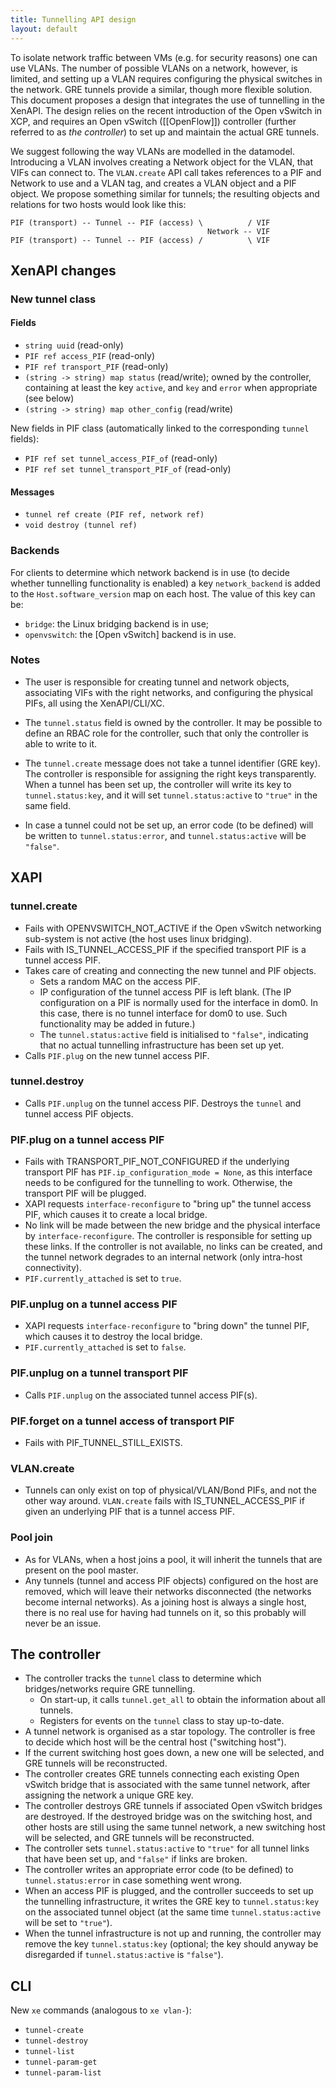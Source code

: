 ```yaml
---
title: Tunnelling API design
layout: default
---
```


To isolate network traffic between VMs (e.g. for security reasons) one can use
VLANs. The number of possible VLANs on a network, however, is limited, and
setting up a VLAN requires configuring the physical switches in the network.
GRE tunnels provide a similar, though more flexible solution. This document
proposes a design that integrates the use of tunnelling in the XenAPI. The
design relies on the recent introduction of the Open vSwitch in XCP, and
requires an Open vSwitch ([[OpenFlow]]) controller (further referred to as
_the controller_) to set up and maintain the actual GRE tunnels.

We suggest following the way VLANs are modelled in the datamodel. Introducing a
VLAN involves creating a Network object for the VLAN, that VIFs can connect to.
The `VLAN.create` API call takes references to a PIF and Network to use and a
VLAN tag, and creates a VLAN object and a PIF object. We propose something
similar for tunnels; the resulting objects and relations for two hosts would
look like this:

    PIF (transport) -- Tunnel -- PIF (access) \          / VIF
                                                Network -- VIF
    PIF (transport) -- Tunnel -- PIF (access) /          \ VIF


XenAPI changes
--------------

### New tunnel class

#### Fields

* `string uuid` (read-only)
* `PIF ref access_PIF` (read-only)
* `PIF ref transport_PIF` (read-only)
* `(string -> string) map status` (read/write); owned by the controller, containing at least the
  key `active`, and `key` and `error` when appropriate (see below)
* `(string -> string) map other_config` (read/write)

New fields in PIF class (automatically linked to the corresponding `tunnel`
fields):

* `PIF ref set tunnel_access_PIF_of` (read-only)
* `PIF ref set tunnel_transport_PIF_of` (read-only)

#### Messages

* `tunnel ref create (PIF ref, network ref)`
* `void destroy (tunnel ref)`

### Backends

For clients to determine which network backend is in use (to decide whether
tunnelling functionality is enabled) a key `network_backend` is added to the
`Host.software_version` map on each host. The value of this key can be:

* `bridge`: the Linux bridging backend is in use;
* `openvswitch`: the [Open vSwitch] backend is in use.

### Notes

* The user is responsible for creating tunnel and network objects, associating
  VIFs with the right networks, and configuring the physical PIFs, all using
  the XenAPI/CLI/XC.

* The `tunnel.status` field is owned by the controller. It
  may be possible to define an RBAC role for the controller, such that only the
  controller is able to write to it.

* The `tunnel.create` message does not take
  a tunnel identifier (GRE key). The controller is responsible for assigning
  the right keys transparently. When a tunnel has been set up, the controller
  will write its key to `tunnel.status:key`, and it will set
  `tunnel.status:active` to `"true"` in the same field.

* In case a tunnel could
  not be set up, an error code (to be defined) will be written to
  `tunnel.status:error`, and `tunnel.status:active` will be `"false"`.

XAPI
----

### tunnel.create

* Fails with OPENVSWITCH_NOT_ACTIVE if the Open vSwitch networking sub-system
  is not active (the host uses linux bridging).
* Fails with IS_TUNNEL_ACCESS_PIF if the specified transport PIF is a tunnel access PIF.
* Takes care of creating and connecting the new tunnel and PIF objects.
  * Sets a random MAC on the access PIF.
  * IP configuration of the tunnel
    access PIF is left blank. (The IP configuration on a PIF is normally used for
    the interface in dom0. In this case, there is no tunnel interface for dom0 to
    use. Such functionality may be added in future.)
  * The `tunnel.status:active`
    field is initialised to `"false"`, indicating that no actual tunnelling
    infrastructure has been set up yet.
* Calls `PIF.plug` on the new tunnel access PIF.

### tunnel.destroy

* Calls `PIF.unplug` on the tunnel access PIF.  Destroys the `tunnel` and
  tunnel access PIF objects.

### PIF.plug on a tunnel access PIF

* Fails with TRANSPORT_PIF_NOT_CONFIGURED if the underlying transport PIF has
  `PIF.ip_configuration_mode = None`, as this interface needs to be configured
  for the tunnelling to work. Otherwise, the transport PIF will be plugged.
* XAPI requests `interface-reconfigure` to "bring up" the tunnel access PIF,
  which causes it to create a local bridge.
* No link will be made between the
  new bridge and the physical interface by `interface-reconfigure`. The
  controller is responsible for setting up these links. If the controller is
  not available, no links can be created, and the tunnel network degrades to an
  internal network (only intra-host connectivity).
* `PIF.currently_attached` is set to `true`.

### PIF.unplug on a tunnel access PIF

* XAPI requests `interface-reconfigure` to "bring down" the tunnel PIF, which
  causes it to destroy the local bridge.
* `PIF.currently_attached` is set to `false`.

### PIF.unplug on a tunnel transport PIF

* Calls `PIF.unplug` on the associated tunnel access PIF(s).

### PIF.forget on a tunnel access of transport PIF

* Fails with PIF_TUNNEL_STILL_EXISTS.

### VLAN.create

* Tunnels can only exist on top of physical/VLAN/Bond PIFs, and not the other
  way around. `VLAN.create` fails with IS_TUNNEL_ACCESS_PIF if given an
  underlying PIF that is a tunnel access PIF.

### Pool join

* As for VLANs, when a host joins a pool, it will inherit the tunnels that are
  present on the pool master.
* Any tunnels (tunnel and access PIF objects)
  configured on the host are removed, which will leave their networks
  disconnected (the networks become internal networks). As a joining host is
  always a single host, there is no real use for having had tunnels on it, so
  this probably will never be an issue.

The controller
--------------

* The controller tracks the `tunnel` class to determine which bridges/networks
  require GRE tunnelling.
  * On start-up, it calls `tunnel.get_all` to obtain the information about all
    tunnels.
  * Registers for events on the `tunnel` class to stay up-to-date.
* A tunnel network is organised as a star topology. The controller is free to
  decide which host will be the central host ("switching host").
* If the
  current switching host goes down, a new one will be selected, and GRE tunnels
  will be reconstructed.
* The controller creates GRE tunnels connecting each
  existing Open vSwitch bridge that is associated with the same tunnel network,
  after assigning the network a unique GRE key.
* The controller destroys GRE
  tunnels if associated Open vSwitch bridges are destroyed. If the destroyed
  bridge was on the switching host, and other hosts are still using the same
  tunnel network, a new switching host will be selected, and GRE tunnels will
  be reconstructed.
* The controller sets `tunnel.status:active` to `"true"` for
  all tunnel links that have been set up, and `"false"` if links are broken.
* The controller writes an appropriate error code (to be defined) to
  `tunnel.status:error` in case something went wrong.
* When an access PIF is
  plugged, and the controller succeeds to set up the tunnelling infrastructure,
  it writes the GRE key to `tunnel.status:key` on the associated tunnel object
  (at the same time `tunnel.status:active` will be set to `"true"`).
* When the
  tunnel infrastructure is not up and running, the controller may remove the
  key `tunnel.status:key` (optional; the key should anyway be disregarded if
  `tunnel.status:active` is `"false"`).

CLI
---

New `xe` commands (analogous to `xe vlan-`):
* `tunnel-create`
* `tunnel-destroy`
* `tunnel-list`
* `tunnel-param-get`
* `tunnel-param-list`

